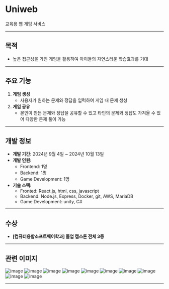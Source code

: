 # Uniweb

교육용 웹 게임 서비스

---

## 목적
- 높은 접근성을 가진 게임을 활용하여 아이들의 자연스러운 학습효과를 기대

---

## 주요 기능
1. **게임 생성**  
   - 사용자가 원하는 문제와 정답을 입력하여 게임 내 문제 생성
2. **게임 공유**  
   - 본인이 만든 문제와 정답을 공유할 수 있고 타인의 문제와 정답도 가져올 수 있어 다양한 문제 풀이 가능

---

## 개발 정보
- **개발 기간:** 2024년 9월 4일 ~ 2024년 10월 13일  
- **개발 인원:**  
  - Frontend: 1명  
  - Backend: 1명
  - Game Development: 1명
- **기술 스택:**
  - Fronted: React.js, html, css, javascript
  - Backend: Node.js, Express, Docker, git, AWS, MariaDB
  - Game Development: unity, C#

---

## 수상
- **[컴퓨터융합소프트웨어학과] 졸업 캡스톤 전체 3등**  

---

## 관련 이미지
![image](https://github.com/user-attachments/assets/1b001b70-2cd6-4ecf-9d80-c95362ccd3dc)
![image](https://github.com/user-attachments/assets/ffb52ae1-5d41-48f6-a9ff-1b1cfffb9569)
![image](https://github.com/user-attachments/assets/737af090-cfd8-4357-8519-bec4a49a3cd9)
![image](https://github.com/user-attachments/assets/664ea51a-cbcd-485b-83cd-69cddce4c91f)
![image](https://github.com/user-attachments/assets/7f7ed705-9b74-42fa-a0d9-5d03f45e815f)
![image](https://github.com/user-attachments/assets/bc6ba4c4-c4c7-42fe-a4f1-3e341d78048c)
![image](https://github.com/user-attachments/assets/43d70628-c840-4801-bb7b-68dde039c100)
![image](https://github.com/user-attachments/assets/4cd88dc4-d7d2-4d17-8b2a-3e5c6fe84e0b)
![image](https://github.com/user-attachments/assets/c8111dc2-cbcf-43e0-9c1a-81a05ca6f483)
![image](https://github.com/user-attachments/assets/9d96678f-fb13-4902-af3b-9210cf6c0e9e)


---


